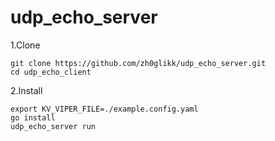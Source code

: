 # udp_echo_server

1.Clone
```
git clone https://github.com/zh0glikk/udp_echo_server.git
cd udp_echo_client
```

2.Install

```
export KV_VIPER_FILE=./example.config.yaml
go install
udp_echo_server run
```
